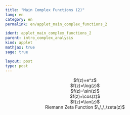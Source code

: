 ```yaml
---
title: "Main Complex Functions (2)"
lang: en
category: en
permalink: en/applet_main_complex_functions_2

ident: applet_main_complex_functions_2
parent: intro_complex_analysis
kind: applet
mathjax: true
sage: true

layout: post
type: post
---
```


<center>$f(z)=e^z$</center>

<div class="sage" align="center"><script type="text/x-sage">
complex_plot(exp(x), (-4, 4), (-3, 3), aspect_ratio=1)
</script></div>

<center>$f(z)=\log(z)$</center>

<div class="sage" align="center"><script type="text/x-sage">
complex_plot(log(x), (-4, 4), (-3, 3), aspect_ratio=1)
</script></div>

<center>$f(z)=\sin(z)$</center>

<div class="sage" align="center"><script type="text/x-sage">
complex_plot(sin(x), (-4, 4), (-3, 3), aspect_ratio=1)
</script></div>

<center>$f(z)=\cos(z)$</center>

<div class="sage" align="center"><script type="text/x-sage">
complex_plot(cos(x), (-4, 4), (-3, 3), aspect_ratio=1)
</script></div>

<center>$f(z)=\tan(z)$</center>

<div class="sage" align="center"><script type="text/x-sage">
complex_plot(tan(x), (-4, 4), (-3, 3), aspect_ratio=1)
</script></div>

<center>Riemann Zeta Function</b> $\,\,\,\zeta(z)$</center>

<div class="sage" align="center"><script type="text/x-sage">
complex_plot(zeta(x), (-40, 40), (-30, 30), aspect_ratio=1)
</script></div>



